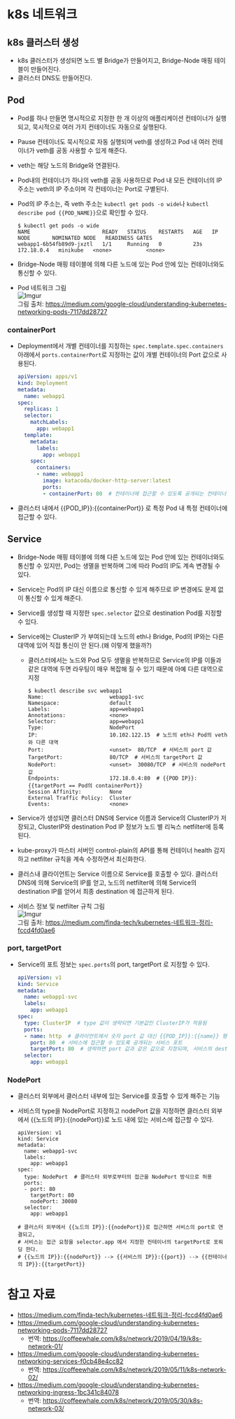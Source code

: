 # k8s 네트워크

## k8s 클러스터 생성

- k8s 클러스터가 생성되면 노드 별 Bridge가 만들어지고, Bridge-Node 매핑 테이블이 만들어진다.
- 클러스터 DNS도 만들어진다.  


## Pod

- Pod를 하나 만들면 명시적으로 지정한 한 개 이상의 애플리케이션 컨테이너가 실행되고, 묵시적으로 여러 가지 컨테이너도 자동으로 실행된다.  
- Pause 컨테이너도 묵시적으로 자동 실행되며 veth를 생성하고 Pod 내 여러 컨테이너가 veth를 공동 사용할 수 있게 해준다.
- veth는 해당 노드의 Bridge와 연결된다.
- Pod내의 컨테이너가 하나의 veth를 공동 사용하므로 Pod 내 모든 컨테이너의 IP 주소는 veth의 IP 주소이며 각 컨테이너는 Port로 구별된다.
- Pod의 IP 주소는, 즉 veth 주소는 `kubectl get pods -o wide`나 `kubectl describe pod {{POD_NAME}}`으로 확인할 수 있다.

    ```
    $ kubectl get pods -o wide
    NAME                       READY   STATUS    RESTARTS   AGE   IP           NODE       NOMINATED NODE   READINESS GATES
    webapp1-6b54fb89d9-jxztl   1/1     Running   0          23s   172.18.0.4   minikube   <none>           <none>
    ```

- Bridge-Node 매핑 테이블에 의해 다른 노드에 있는 Pod 안에 있는 컨테이너와도 통신할 수 있다.
- Pod 네트워크 그림  
    ![Imgur](https://i.imgur.com/qEVjpjR.png)  
    그림 출처: https://medium.com/google-cloud/understanding-kubernetes-networking-pods-7117dd28727

### containerPort

- Deployment에서 개별 컨테이너를 지칭하는 `spec.template.spec.containers` 아래에서 `ports.containerPort`로 지정하는 값이 개별 컨테이너의 Port 값으로 사용된다.

    ```yaml
    apiVersion: apps/v1
    kind: Deployment
    metadata:
      name: webapp1
    spec:
      replicas: 1
      selector:
        matchLabels:
          app: webapp1
      template:
        metadata:
          labels:
            app: webapp1
        spec:
          containers:
          - name: webapp1
            image: katacoda/docker-http-server:latest
            ports:
            - containerPort: 80  # 컨테이너에 접근할 수 있도록 공개되는 컨테이너 포트
    ```

- 클러스터 내에서 {{POD_IP}}:{{containerPort}} 로 특정 Pod 내 특정 컨테이너에 접근할 수 있다.


## Service

- Bridge-Node 매핑 테이블에 의해 다른 노드에 있는 Pod 안에 있는 컨테이너와도 통신할 수 있지만, Pod는 생멸을 반복하며 그에 따라 Pod의 IP도 계속 변경될 수 있다.
- Service는 Pod의 IP 대신 이름으로 통신할 수 있게 해주므로 IP 변경에도 문제 없이 통신할 수 있게 해준다.
- Service를 생성할 때 지정한 `spec.selector` 값으로 destination Pod를 지정할 수 있다.
- Service에는 ClusterIP 가 부여되는데 노드의 eth나 Bridge, Pod의 IP와는 다른 대역에 있어 직접 통신이 안 된다.(왜 이렇게 했을까?)
  - 클러스터에서는 노드와 Pod 모두 생멸을 반복하므로 Service의 IP를 이들과 같은 대역에 두면 라우팅이 매우 복잡해 질 수 있기 때문에 아예 다른 대역으로 지정

    ```
    $ kubectl describe svc webapp1
    Name:                     webapp1-svc
    Namespace:                default
    Labels:                   app=webapp1
    Annotations:              <none>
    Selector:                 app=webapp1
    Type:                     NodePort
    IP:                       10.102.122.15  # 노드의 eth나 Pod의 veth와 다른 대역
    Port:                     <unset>  80/TCP  # 서비스의 port 값
    TargetPort:               80/TCP  # 서비스의 targetPort 값
    NodePort:                 <unset>  30080/TCP  # 서비스의 nodePort 값
    Endpoints:                172.18.0.4:80  # {{POD IP}}:{{targetPort == Pod의 containerPort}}
    Session Affinity:         None
    External Traffic Policy:  Cluster
    Events:                   <none>
    ```

- Service가 생성되면 클러스터 DNS에 Service 이름과 Service의 ClusterIP가 저장되고, ClusterIP와 destination Pod IP 정보가 노드 별 리눅스 netfilter에 등록된다.
- kube-proxy가 마스터 서버인 control-plain의 API를 통해 컨테이너 health 감지하고 netfilter 규칙을 계속 수정하면서 최신화한다.
- 클러스내 클라이언트는 Service 이름으로 Service를 호출할 수 있다. 클러스터 DNS에 의해 Service의 IP를 얻고, 노드의 netfilter에 의해 Service의 destination IP를 얻어서 최종 destination 에 접근하게 된다.
- 서비스 정보 및 netfilter 규칙 그림  
    ![Imgur](https://i.imgur.com/y0wSnr2.png)  
    그림 출처: https://medium.com/finda-tech/kubernetes-네트워크-정리-fccd4fd0ae6

### port, targetPort

- Service의 포트 정보는 `spec.ports`의 port, targetPort 로 지정할 수 있다.

    ```yaml
    apiVersion: v1
    kind: Service
    metadata:
      name: webapp1-svc
      labels:
        app: webapp1
    spec:
      type: ClusterIP  # type 값이 생략되면 기본값인 ClusterIP가 적용됨
      ports:
      - name: http  # 클라이언트에서 숫자 port 값 대신 {{POD_IP}}:{{name}} 형식으로 호출 가능
        port: 80  # 서비스에 접근할 수 있도록 공개되는 서비스 포트
        targetPort: 80  # 생략하면 port 값과 같은 값으로 지정되며, 서비스의 destination인 컨테이너의 containerPort 값과 같아야 한다.
      selector:
        app: webapp1
    ```

### NodePort

- 클러스터 외부에서 클러스터 내부에 있는 Service를 호출할 수 있게 해주는 기능
- 서비스의 type을 NodePort로 지정하고 nodePort 값을 지정하면 클러스터 외부에서 {{노드의 IP}}:{{nodePort}}로 노드 내에 있는 서비스에 접근할 수 있다.

    ```
    apiVersion: v1
    kind: Service
    metadata:
      name: webapp1-svc
      labels:
        app: webapp1
    spec:
      type: NodePort  # 클러스터 외부로부터의 접근을 NodePort 방식으로 허용
      ports:
      - port: 80
        targetPort: 80
        nodePort: 30080
      selector:
        app: webapp1

    # 클러스터 외부에서 {{노드의 IP}}:{{nodePort}}로 접근하면 서비스의 port로 연결되고,  
    # 서비스는 접근 요청을 selector.app 에서 지정한 컨테이너의 targetPort로 포워딩 한다.
    # {{노드의 IP}}:{{nodePort}} --> {{서비스의 IP}}:{{port}} --> {{컨테이너의 IP}}:{{targetPort}}
    ```


# 참고 자료

- https://medium.com/finda-tech/kubernetes-네트워크-정리-fccd4fd0ae6
- https://medium.com/google-cloud/understanding-kubernetes-networking-pods-7117dd28727
  - 번역: https://coffeewhale.com/k8s/network/2019/04/19/k8s-network-01/
- https://medium.com/google-cloud/understanding-kubernetes-networking-services-f0cb48e4cc82
  - 번역: https://coffeewhale.com/k8s/network/2019/05/11/k8s-network-02/
- https://medium.com/google-cloud/understanding-kubernetes-networking-ingress-1bc341c84078
  - 번역: https://coffeewhale.com/k8s/network/2019/05/30/k8s-network-03/

